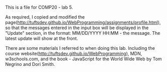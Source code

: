 This is a file for COMP20 - lab 5.

As required, I copied and modified the page(http://tuftsdev.github.io/WebProgramming/assignments/profile.html), so that the messages entered in the input box will be displayed in the "Update" section, in the format: MM/DD/YYYY HH:MM - the message. The latest update will show at the front.

There are some materials I referred to when doing this lab. Including the course website(http://tuftsdev.github.io/WebProgramming), MDN, w3schools.com, and the book - JavaScript for the World Wide Web by Tom Negrino and Dori Smith.